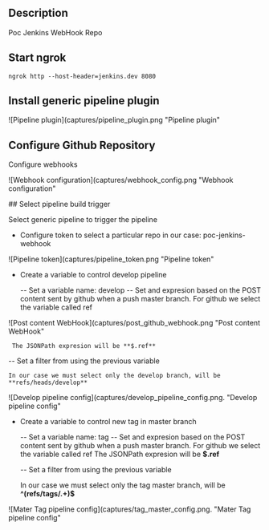 ## Description
Poc Jenkins WebHook Repo

## Start ngrok

```shell
ngrok http --host-header=jenkins.dev 8080
```
## Install generic pipeline plugin

![Pipeline plugin](captures/pipeline_plugin.png "Pipeline plugin"

## Configure Github Repository
Configure webhooks

![Webhook configuration](captures/webhook_config.png "Webhook configuration"

## Select pipeline build trigger

Select generic pipeline to trigger the pipeline

- Configure token to select a particular repo in our case: poc-jenkins-webhook

![Pipeline token](captures/pipeline_token.png "Pipeline token"

- Create a variable to control develop pipeline

  -- Set a variable name: develop
  -- Set and expresion based on the POST content sent by github when a push master branch. For github we select the variable called ref

![Post content WebHook](captures/post_github_webhook.png "Post content WebHook"

     The JSONPath expresion will be **$.ref**

  -- Set a filter from using the previous variable

    In our case we must select only the develop branch, will be **refs/heads/develop**

![Develop pipeline config](captures/develop_pipeline_config.png. "Develop pipeline config"

- Create a variable to control new tag in master branch

  -- Set a variable name: tag
  -- Set and expresion based on the POST content sent by github when a push master branch. For github we select the variable called ref
     The JSONPath expresion will be **$.ref**

  -- Set a filter from using the previous variable

    In our case we must select only the tag master branch, will be **^(refs/tags/.+)$**

![Mater Tag pipeline config](captures/tag_master_config.png. "Mater Tag pipeline config"    
